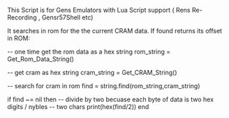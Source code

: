 This Script is for Gens Emulators with Lua Script support ( Rens Re-Recording , Gensr57Shell etc) 

It searches in rom for the the current CRAM data. If found returns its offset in ROM:

-- one time get the rom data as a hex string
rom_string = Get_Rom_Data_String()

-- get cram as hex string
cram_string = Get_CRAM_String()

-- search for cram in rom
find = string.find(rom_string,cram_string)

if find ~= nil then
  -- divide by two becuase each byte of data is two hex digits / nybles 
  -- two chars
  print(hex(find/2))
end


